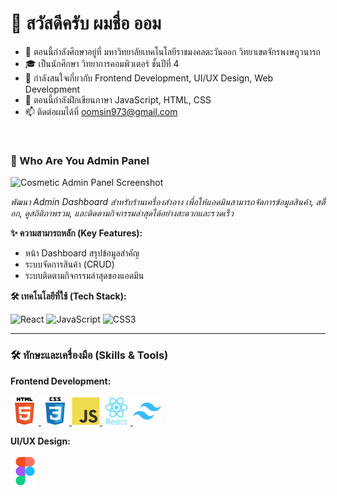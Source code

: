 # 👋 สวัสดีครับ ผมชื่อ ออม

- 🏫 ตอนนี้กำลังศึกษาอยู่ที่ มหาวิทยาลัยเทคโนโลยีราชมงคลตะวันออก วิทยาเขตจักรพงษภูวนารถ
- 🎓 เป็นนักศึกษา วิทยาการคอมพิวเตอร์ ชั้นปีที่ 4
- 🔭 กำลังสนใจเกี่ยวกับ Frontend Development, UI/UX Design, Web Development
- 🌱 ตอนนี้กำลังฝึกเขียนภาษา JavaScript, HTML, CSS
- 📫 ติดต่อผมได้ที่ oomsin973@gmail.com
<br/>

### 🚀 Who Are You Admin Panel

<img src="https://img5.pic.in.th/file/secure-sv1/Screenshot-2025-10-11-164057.png" alt="Cosmetic Admin Panel Screenshot" width="700"/>

<p>
  <em>
    พัฒนา Admin Dashboard สำหรับร้านเครื่องสำอาง เพื่อให้แอดมินสามารถจัดการข้อมูลสินค้า, สต็อก, ดูสถิติภาพรวม, และติดตามกิจกรรมล่าสุดได้อย่างสะดวกและรวดเร็ว
  </em>
</p>

**✨ ความสามารถหลัก (Key Features):**
<ul>
  <li>หน้า Dashboard สรุปข้อมูลสำคัญ</li>
  <li>ระบบจัดการสินค้า (CRUD)</li>
  <li>ระบบติดตามกิจกรรมล่าสุดของแอดมิน</li>
</ul>

**🛠️ เทคโนโลยีที่ใช้ (Tech Stack):**

<p>
  <img src="https://img.shields.io/badge/React-20232A?style=for-the-badge&logo=react&logoColor=61DAFB" alt="React">
  <img src="https://img.shields.io/badge/JavaScript-F7DF1E?style=for-the-badge&logo=javascript&logoColor=black" alt="JavaScript">
  <img src="https://img.shields.io/badge/CSS3-1572B6?style=for-the-badge&logo=css3&logoColor=white" alt="CSS3">
</p>

---
### 🛠️ ทักษะและเครื่องมือ (Skills & Tools)

<p align="left">
  <strong>Frontend Development:</strong><br/><br/>
  <a href="https://developer.mozilla.org/en-US/docs/Web/HTML" target="_blank" rel="noreferrer">
    <img src="https://raw.githubusercontent.com/devicons/devicon/master/icons/html5/html5-original-wordmark.svg" alt="html5" width="45" height="45"/>
  </a>
  <a href="https://developer.mozilla.org/en-US/docs/Web/CSS" target="_blank" rel="noreferrer">
    <img src="https://raw.githubusercontent.com/devicons/devicon/master/icons/css3/css3-original-wordmark.svg" alt="css3" width="45" height="45"/>
  </a>
  <a href="https://developer.mozilla.org/en-US/docs/Web/JavaScript" target="_blank" rel="noreferrer">
    <img src="https://raw.githubusercontent.com/devicons/devicon/master/icons/javascript/javascript-original.svg" alt="javascript" width="45" height="45"/>
  </a>
  <a href="https://react.dev/" target="_blank" rel="noreferrer">
    <img src="https://raw.githubusercontent.com/devicons/devicon/master/icons/react/react-original-wordmark.svg" alt="react" width="45" height="45"/>
  </a>
  <a href="https://tailwindcss.com/" target="_blank" rel="noreferrer">
    <img src="https://raw.githubusercontent.com/devicons/devicon/master/icons/tailwindcss/tailwindcss-original.svg" alt="tailwindcss" width="45" height="45"/>
  </a>
</p>

<p align="left">
  <strong>UI/UX Design:</strong><br/><br/>
  <a href="https://www.figma.com/" target="_blank" rel="noreferrer"> 
    <img src="https://raw.githubusercontent.com/devicons/devicon/master/icons/figma/figma-original.svg" alt="figma" width="45" height="45"/> 
  </a>
</p>
